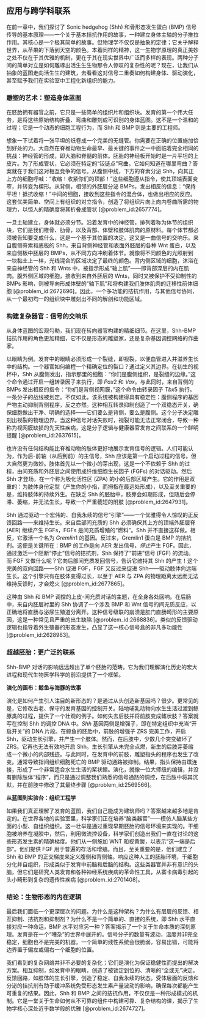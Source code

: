 ## 应用与跨学科联系

在前一章中，我们探讨了 Sonic hedgehog (Shh) 和骨形态发生蛋白 (BMP) 信号传导的基本原理——一个关于基本拮抗作用的故事，一种建立身体主轴的分子推拉作用。其核心是一个极其简单的故事。但物理学不仅仅是抽象的定律；它关乎解释世界，从苹果的下落到天空的颜色。本着同样的精神，这一生物学原理的真正美妙之处不仅在于其优雅的机制，更在于其在现实世界中广泛而多样的表现。两种分子间的简单对立是如何雕琢出活生生生物那令人惊叹的复杂性的呢？现在，让我们从抽象的蓝图走向活生生的建筑，去看看这对信号二重奏如何构建身体、驱动演化，甚至赋予我们在实验室中工程化新组织的能力。

### 雕塑的艺术：塑造身体蓝图

在胚胎拥有器官之前，它只是一些简单的组织片和组织块。发育的第一个伟大任务，是将这些原始结构折叠、弯曲和雕刻成可识别的身体蓝图。这不是一个温和的过程；它是一个动态的细胞工程行为，而 Shh 和 BMP 则是主要的工程师。

想象一下试着将一张平坦的纸卷成一个完美的无缝管。你需要在正确的位置施加恰到好处的力。大自然在脊椎动物生命最早、最关键的事件之一中面临着完全相同的挑战：神经管的形成，即大脑和脊髓的前体。胚胎的神经板开始时是一片平坦的上皮片。为了形成管状，它必须在特定的“铰链点”弯曲。它如何知道在哪里弯曲？答案就在于我们这对相互竞争的信号。从腹侧中线，下方的脊索分泌 Shh，向其正上方的细胞呼喊：“收缩！收紧你们的顶部！”这些细胞遵从指令，使其顶端表面变窄，并转变为楔形。从背侧，相邻的外胚层分泌 BMPs，发出相反的信息：“保持平坦！抵抗收缩！”中间的细胞，接收到这些指令的混合体，也做出相应的反应。这套优美简单、空间上有组织的对立指令，创造了将组织片向上向内卷曲所需的物理力，以惊人的精确度将其折叠成管状 [@problem_id:2657774]。

一旦主轴建立，身体就必须分节。沿着发育中的神经管，排列着称为体节的组织块，它们是我们椎骨、肋骨，以及背部、体壁和肢体肌肉的原材料。每个体节都必须被告知要变成什么，这是一个基于其位置的决定。这又是一曲信号的交响乐。来自腹侧脊索和底板的 Shh，来自背侧神经管和表面外胚层的各种 Wnt 蛋白，以及来自侧板中胚层的 BMPs，从不同方向冲刷着体节。就像将不同颜色的光照射到一块黏土上一样，光线混合的区域决定了最终的颜色。背内侧区域的细胞，沐浴在来自神经管的 Shh 和 Wnts 中，被指示形成“轴上肌”——即背部深层的内在肌肉。腹外侧区域的细胞，接收到来自外胚层的 Wnts，同时又被保护不受抑制性的 BMPs 影响，则被导向形成体壁的“轴下肌”和将构建我们肢体肌肉的迁移性前体细胞 [@problem_id:2672696]。因此，一个多功能的拮抗作用，与其他信号协同，从一个最初均一的组织块中雕刻出不同的解剖和功能区域。

### 构建复杂器官：信号的交响乐

从身体蓝图的宏观勾勒，我们现在转向器官构建的精细细节。在这里，Shh-BMP 拮抗作用的角色更加精细，它不仅是形态的雕塑家，还是复杂基因调控网络的作曲家。

以眼睛为例。发育中的眼睛必须形成一个裂缝，即视裂，以便血管进入并滋养生长中的结构。一个器官如何编程一个精确定位的裂口？通过定义其边界。在初生的视杯中，Shh 从腹侧发出，指示那里的细胞：“你们是腹侧组织，是裂缝的边缘。”这个命令通过开启一组转录因子来执行，即 $Pax2$ 和 $Vax$。与此同时，来自背侧的 BMPs 发出相反的指令：“你们是背侧视网膜，”这个命令由转录因子 $Tbx5$ 执行。一条分子的战线被划定。不仅如此，该系统被构建得具有稳定性：腹侧程序的基因产物主动抑制背侧程序，反之亦然。这种相互转录抑制创造了一个双稳态开关，确保细胞做出干净、明确的选择——它们要么是背侧，要么是腹侧。这个分子决定雕刻出视裂的物理边界。当这种信号对话失败时，视裂可能无法正常闭合，导致一种称为视网膜缺损的先天性疾病，这是分子逻辑与健康器官发育之间联系的一个鲜明提醒 [@problem_id:2637615]。

也许没有任何结构能比脊椎动物的肢体更好地展示发育信号的逻辑。人们可能认为，作为后-前轴（从后到前）的主信号，Shh 应该是第一个启动过程的信号。但大自然更为微妙。肢体首先以一个微小的芽出现，这是一个不依赖于 Shh 的过程，由间充质和外胚层之间使用成纤维细胞生长因子 (FGFs) 的对话驱动。然后 Shh 才登场，在一个称为极化活性区 (ZPA) 的小的后部区域产生。它的作用是双重的：为肢体身份定型（产生你的小指，而拇指在最远处形成），以及至关重要的是，维持肢体的持续外生。在缺乏 Shh 的胚胎中，肢芽会如期形成，但随后会停滞、萎缩，并无法生长，导致一个严重截短的附肢 [@problem_id:2647931]。

Shh 通过驱动一个宏伟的、自我永续的信号“引擎”——一个优雅得令人惊叹的正反馈回路——来维持生长。来自后部间充质的 Shh 必须确保其上方的顶端外胚层脊 (AER) 继续产生 FGFs，FGFs 是间充质增殖的“燃料”。Shh 并不直接这样做。相反，它激活一个名为 $Gremlin1$ 的基因。反过来，Gremlin1 蛋白是 BMP 的拮抗剂。这便是关键所在：BMP 的工作是向 AER 发出信号，*停止*产生 FGF。因此，通过激活一个阻断“停止”信号的拮抗剂，Shh 保持了“前进”信号 (FGF) 的流动。而 FGF 又做什么呢？它向后部间充质发回信号，告诉它维持其 Shh 的产生！这个完美的双向回路——Shh 促进 FGF，FGF 又反过来促进 Shh——驱动肢体向远端生长。这个引擎只有在肢体变得过长，以至于 AER 与 ZPA 的物理距离太远而无法维持反馈时，才会熄火 [@problem_id:2677865]。

这种由 Shh 和 BMP 调控的上皮-间充质对话的主题，在全身各处回响。在后肠中，来自内胚层衬里的 Shh 协调了一个涉及 BMP 和 Wnt 信号的间充质反应，以正确地将直肠与泌尿生殖道分离开。这种信号级联的崩溃是肛门直肠畸形的主要原因，这是一种常见且严重的出生缺陷 [@problem_id:2668836]。类似的反馈驱动逻辑也指导着外生殖器的形态发生，凸显了这一核心信号盒的非凡多功能性 [@problem_id:2628963]。

### 超越胚胎：更广泛的联系

Shh-BMP 对话的影响远远超出了单个胚胎的范畴。它为我们理解演化历史的宏大进程和现代生物医学科学的前沿提供了一个框架。

**演化的画布：鲸鱼与海豚的故事**

演化是如何产生引人注目的新形态的？是通过从头创造新基因吗？很少。更常见的是，它修改古老、保守的发育基因的控制开关。陆地哺乳动物向水生生活过渡到鲸豚类的过程，提供了一个壮观的例子。如何失去后肢并将前肢变成鳍状肢？答案就写在控制 Shh 的调控 DNA 中。$Shh$ 基因两侧是增强子，即在特定组织中充当“开启开关”的 DNA 片段。在鲸鱼的胚胎中，前肢的增强子 ZRS 完美工作，开启 Shh，驱动生长引擎，并产生一个肢体。然而，在后肢中，少数几个突变破坏了 ZRS。它再也无法有效地开启 Shh。生长引擎从未完全点燃，新生的后肢芽萎缩成一个微小的内部残迹。与此同时，在发育中的前肢，雕塑指头的程序也发生了改变。通常导致指间组织细胞死亡的 BMP 驱动通路被抑制。结果，指头保持由蹼连接，形成了一个非常适合水生生活的桨状鳍。演化，就像一位大师级的编辑，并没有删除肢体“程序”，而只是通过调整我们熟悉的信号通路的调控，在后肢中将其沉默，并在前肢中修改了其最终步骤 [@problem_id:2569566]。

**从蓝图到实验台：组织工程学**

如果我们真正理解了发育的蓝图，我们自己能成为建筑师吗？答案越来越多地是肯定的。在世界各地的实验室里，科学家们正在培养“脑类器官”——模仿人脑某些方面的小型、自组织组织。这一壮举是通过重现早期胚胎的信号环境来实现的。干细胞被培养在凝胶中，然后，利用微流控设备，科学家们创造出我们一直在讨论的这些形态发生素的精确梯度。他们从一侧施加 WNT 和视黄酸，以表示“这一端是后部”。他们提供 FGF 用于普遍的存活和增殖。而且，至关重要的是，他们建立了 Shh 和 BMP 的正交梯度来定义腹侧和背侧轴。响应这种人工的胚胎环境，干细胞分化并自组织，形成类似于发育中前脑和后脑的结构。这些类器官并非有意识的头脑，但它们是研究人类发育和各种神经系统疾病的革命性工具，从寨卡病毒引起的头小畸形到复杂的遗传性疾病 [@problem_id:2701408]。

### 结论：生物形态的内在逻辑

最后我们面临一个更深层次的问题。为什么是这种架构？为什么有层层的反馈、相互抑制、拮抗剂和抑制剂？为什么不是一个简单的、直接的系统，即 Shh 水平直接对应一种命运，BMP 水平对应另一种？答案揭示了一个关于生命本质的深刻原理。发育是在一个“嘈杂”的世界中展开的。信号分子的数量有波动，温度并非完全稳定，细胞也不是完美的机器。一个简单的线性系统会很脆弱，容易出错，可能将边界置于偏左或偏右一个细胞的位置。

我们看到的复杂网络并非不必要的复杂化；它们是演化为保证稳健性而提出的解决方案。相互抑制，如发育中的眼睛，创造了被锁定到位的、清晰的“全或无”决定。反馈回路，如肢体的生长引擎，创造了稳定、自我永续的状态。受体层面的反馈和分泌的拮抗剂有助于缓冲系统免受形态发生素产量波动的影响，确保每次都能产生可重复的结果。因此，Shh 和 BMP 之间的拮抗作用，不仅仅是一种形成模式的机制。它是一堂关于生命如何从不可靠的组件中构建可靠、复杂结构的课，揭示了生物学核心深处近乎数学般的优雅 [@problem_id:2674727]。